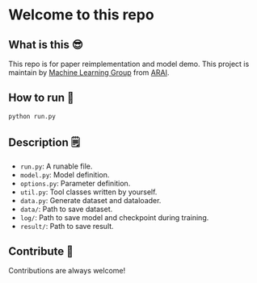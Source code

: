 # Welcome to this repo

## What is this 😎
This repo is for paper reimplementation and model demo.
This project is maintain by [Machine Learning Group](https://arai-ml.github.io/) from [ARAI](https://a-rai.github.io/).


## How to run 👨
```sh
python run.py
```

## Description 🗒

- `run.py`: A runable file.
- `model.py`: Model definition.
- `options.py`: Parameter definition.
- `util.py`: Tool classes written by yourself.
- `data.py`: Generate dataset and dataloader.
- `data/`: Path to save dataset.
- `log/`: Path to save model and checkpoint during training.
- `result/`: Path to save result.

## Contribute 🎰
Contributions are always welcome!